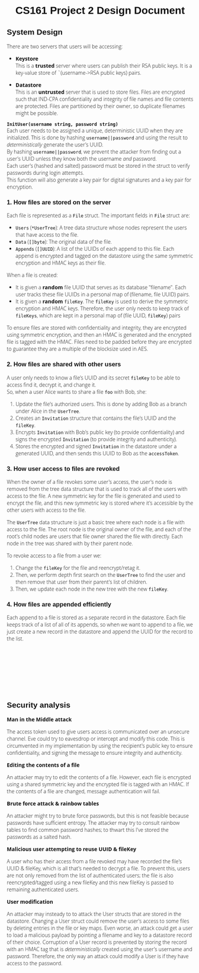 <style>
          body {
    padding: 100px;
    width: 1000px;
    margin: auto;
    text-align: left;
    font-weight: 300;
    font-family: 'Open Sans', sans-serif;
    color: #121212;
  }
  h1, h2, h3, h4 {
    font-family: 'Source Sans Pro', sans-serif;
  }
</style>

# <center> **CS161 Project 2 Design Document** <!-- omit in toc -->  

## **System Design**

There are two servers that users will be accessing:  
- **Keystore**  
This is a **trusted** server where users can publish their RSA public keys. It is a key-value store of `(username->RSA public keys) pairs.  

- **Datastore**  
This is an **untrusted** server that is used to store files. Files are encrypted such that IND-CPA confidentiality and integrity of file names and file contents are protected. Files are partitioned by their owner, so duplicate filenames might be possible.

**`InitUser(username string, password string)`**  
Each user needs to be assigned a unique, deterministic UUID when they are initialized. This is done by hashing `username||password` and using the result to *deterministically* generate the user's UUID.  
By hashing `username||password`, we prevent the attacker from finding out a user's UUID unless they know both the username *and*   password.  
Each user's (hashed and salted) password must be stored in the struct to verify passwords during login attempts.  
This function will also generate a key pair for digital signatures and a key pair for encryption. 

### **1. How files are stored on the server** <!-- omit in toc -->  

Each file is represented as a `File` struct. The important fields in `File` struct are:  
 - `Users` (`*UserTree`): A tree data structure whose nodes represent the users that have access to the file.
 - `Data` (`[]byte`): The original data of the file.
 - `Appends` (`[]UUID`): A list of the UUIDs of each append to this file. Each append is encrypted and tagged on the datastore using the same symmetric encryption and HMAC keys as their file.

When a file is created:  
- It is given a **random** file UUID that serves as its database "filename". Each user tracks these file UUIDs in a personal map of (filename, file UUID) pairs.  
- It is given a **random** `fileKey`. The `fileKey` is used to derive the symmetric encryption and HMAC keys. Therefore, the user only needs to keep track of `fileKeys`, which are kept in a personal map of (file UUID,   `fileKey`) pairs  

To ensure files are stored with confidentiality and integrity, they are encrypted using symmetric encryption, and then an HMAC is generated and the encrypted file is tagged with the HMAC. Files need to be padded before they are encrypted to guarantee they are a multiple of the blocksize used in AES.  


### **2. How files are shared with other users** <!-- omit in toc -->  

A user only needs to know a file's UUID and its secret `fileKey` to be able to access find it, decrypt it, and change it.  
So, when a user Alice wants to share a file `foo` with Bob, she:  
1. Update the file's authorized users. This is done by adding Bob as a branch under Alice in the `UserTree`.
2. Creates an `Invitation` structure that contains the file's UUID and the `fileKey`.  
3. Encrypts `Invitation` with Bob's public key (to provide confidentiality) and signs the encrypted `Invitation` (to provide integrity and authenticity).
4. Stores the encrypted and signed `Invitation` in the datastore under a generated UUID, and then sends this UUID to Bob as the `accessToken`.



### **3. How user access to files are revoked** <!-- omit in toc -->  

When the owner of a file revokes some user's access, the user's node is removed from the tree data structure that is used to track all of the users with access to the file. A new symmetric key for the file is generated and used to encrypt the file, and this new symmetric key is stored where it's accessible by the other users with access to the file.

The `UserTree` data structure is just a basic tree where each node is a file with access to the file. The root node is the original owner of the file, and each of the root's child nodes are users that file owner shared the file with directly. Each node in the tree was shared with by their parent node.  

To revoke access to a file from a user we:  
1. Change the `fileKey` for the file and reencrypt/retag it.  
2. Then, we perform depth first search on the `UserTree` to find the user and then remove that user from their parent's list of children. 
3. Then, we update each node in the new tree with the new `fileKey`.

### **4. How files are appended efficiently** <!-- omit in toc -->  

Each append to a file is stored as a separate record in the datastore. Each file keeps track of a list of all of its appends, so when we want to append to a file, we just create a new record in the datastore and append the UUID for the record to the list.  

<br> <br> <br> <br> <br> <br>

## **Security analysis**  

**Man in the Middle attack**  

The access token used to give users access is communicated over an unsecure channel. Eve could try to eavesdrop or intercept and modify this code. This is circumvented in my implementation by using the recipient's public key to ensure confidentiality, and signing the message to ensure integrity and authenticity.  

**Editing the contents of a file**

An attacker may try to edit the contents of a file. However, each file is encrypted using a shared symmetric key and the encrypted file is tagged with an HMAC. If the contents of a file are changed, message authentication will fail. 

**Brute force attack & rainbow tables**

An attacker might try to brute force passwords, but this is not feasible because passwords have sufficient entropy. The attacker may try to consult rainbow tables to find common password hashes; to thwart this I've stored the passwords as a salted hash.

**Malicious user attempting to reuse UUID & fileKey**

A user who has their access from a file revoked may have recorded the file's UUID & fileKey, which is all that's needed to decrypt a file. To prevent this, users are not only removed from the list of authenticated users; the file is also reencrypted/tagged using a new fileKey and this new fileKey is passed to remaining authenticated users.

**User modification**

An attacker may insteady to to attack the User structs that are stored in the datastore. Changing a User struct could remove the user's access to some files by deleting entries in the file or key maps. Even worse, an attack could get a user to load a malicious payload by pointing a filename and key to a datastore record of their choice. Corruption of a User record is prevented by storing the record with an HMAC tag that is *deterministically* created using the user's username and password. Therefore, the only way an attack could modify a User is if they have access to the password.